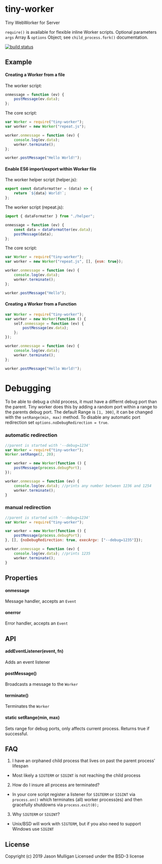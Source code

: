 # tiny-worker
Tiny WebWorker for Server

`require()` is available for flexible inline Worker scripts. Optional parameters `args` Array & `options` Object; see `child_process.fork()` documentation.

[![build status](https://secure.travis-ci.org/avoidwork/tiny-worker.svg)](http://travis-ci.org/avoidwork/tiny-worker)

## Example
#### Creating a Worker from a file
The worker script:
```javascript
onmessage = function (ev) {
	postMessage(ev.data);
};
```

The core script:
```javascript
var Worker = require("tiny-worker");
var worker = new Worker("repeat.js");

worker.onmessage = function (ev) {
	console.log(ev.data);
	worker.terminate();
};

worker.postMessage("Hello World!");
```

#### Enable ES6 import/export within Worker file
The worker helper script (helper.js):
```javascript
export const dataFormatter = (data) => {
	return `${data} World!`;
};
```

The worker script (repeat.js):
```javascript
import { dataFormatter } from "./helper";

onmessage = function (ev) {
	const data = dataFormatter(ev.data);
	postMessage(data);
};
```

The core script:
```javascript
var Worker = require("tiny-worker");
var worker = new Worker("repeat.js", [], {esm: true});

worker.onmessage = function (ev) {
	console.log(ev.data);
	worker.terminate();
};

worker.postMessage("Hello");
```

#### Creating a Worker from a Function
```javascript
var Worker = require("tiny-worker");
var worker = new Worker(function () {
	self.onmessage = function (ev) {
		postMessage(ev.data);
	};
});

worker.onmessage = function (ev) {
	console.log(ev.data);
	worker.terminate();
};

worker.postMessage("Hello World!");
```

# Debugging
To be able to debug a child process, it must have a differnt debug port than the parent. 
Tiny worker does this by adding a random port within a range to the parents debug port.
The default Range is `[1, 300]`, it can be changed with the `setRange(min, max)` method.
To disable any automatic port redirection set `options.noDebugRedirection = true`.

### automatic redirection
```javascript
//parent is started with '--debug=1234'
var Worker = require("tiny-worker");
Worker.setRange(2, 20);

var worker = new Worker(function () {
	postMessage(process.debugPort); 
});

worker.onmessage = function (ev) {
	console.log(ev.data); //prints any number between 1236 and 1254
	worker.terminate();
}
```

### manual redirection
```javascript
//parent is started with '--debug=1234'
var Worker = require("tiny-worker");

var worker = new Worker(function () {
	postMessage(process.debugPort); 
}, [], {noDebugRedirection: true, execArgv: ["--debug=1235"]});

worker.onmessage = function (ev) {
	console.log(ev.data); //prints 1235
	worker.terminate();
}
```

## Properties
#### onmessage
Message handler, accepts an `Event`

#### onerror
Error handler, accepts an `Event`

## API
#### addEventListener(event, fn)
Adds an event listener

#### postMessage()
Broadcasts a message to the `Worker`

#### terminate()
Terminates the `Worker`

#### static setRange(min, max)
Sets range for debug ports, only affects current process.
Returns true if successful.

## FAQ
1. I have an orphaned child process that lives on past the parent process' lifespan
  * Most likely a `SIGTERM` or `SIGINT` is not reaching the child process
2. How do I insure all process are terminated?
  * In your core script register a listener for `SIGTERM` or `SIGINT` via `process.on()` which terminates (all) worker process(es) and then gracefully shutdowns via `process.exit(0);`
3. Why `SIGTERM` or `SIGINT`?
  * Unix/BSD will work with `SIGTERM`, but if you also need to support Windows use `SIGINT`

## License
Copyright (c) 2019 Jason Mulligan
Licensed under the BSD-3 license
